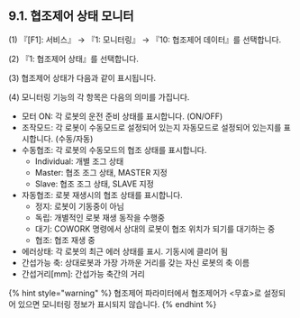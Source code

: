 ﻿## 9.1. 협조제어 상태 모니터





(1)	『[F1]: 서비스』 → 『1: 모니터링』 → 『10: 협조제어 데이터』를 선택합니다.
 


(2)	『1:  협조제어 상태』를 선택합니다.
 


(3)	협조제어 상태가 다음과 같이 표시됩니다.
 




(4)	모니터링 기능의 각 항목은 다음의 의미를 가집니다.

 - 모터 ON: 각 로봇의 운전 준비 상태를 표시합니다. (ON/OFF)
- 조작모드: 각 로봇이 수동모드로 설정되어 있는지 자동모드로 설정되어 있는지를 표시합니다. (수동/자동)
- 수동협조: 각 로봇의 수동모드의 협조 상태를 표시합니다. 
    - Individual: 개별 조그 상태 
    - Master: 협조 조그 상태, MASTER 지정 
    - Slave: 협조 조그 상태, SLAVE 지정 
- 자동협조: 로봇 재생시의 협조 상태를 표시합니다. 
    - 정지: 로봇이 기동중이 아님 
    - 독립: 개별적인 로봇 재생 동작을 수행중 
    - 대기: COWORK 명령에서 상대의 로봇이 협조 위치가 되기를 대기하는 중 
    - 협조: 협조 재생 중 
- 에러상태: 각 로봇의 최근 에러 상태를 표시. 기동시에 클리어 됨 
- 간섭가능 축: 상대로봇과 가장 가까운 거리를 갖는 자신 로봇의 축 이름
- 간섭거리[mm]: 간섭가능 축간의 거리


{% hint style="warning" %}
협조제어 파라미터에서 협조제어가 <무효>로 설정되어 있으면 모니터링 정보가 표시되지 않습니다.
{% endhint %}